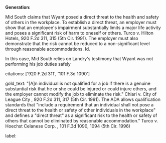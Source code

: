 **Generation:**

 <answer>
Mid South claims that Wyant posed a direct threat to the health and safety of others in the workplace. To establish a direct threat, an employer must show that an employee's impairment substantially limits a major life activity and poses a significant risk of harm to oneself or others. Turco v. Hilton Hotels, 920 F.2d 311, 315 (5th Cir. 1991). The employer must also demonstrate that the risk cannot be reduced to a non-significant level through reasonable accommodations. Id.

In this case, Mid South relies on Landry's testimony that Wyant was not performing his job duties safely

citations: ['920 F.2d 311', '101 F.3d 1090']

gold_text: "[A]n individual is not qualified for a job if there is a genuine substantial risk that he or she could be injured or could injure others, and the employer cannot modify the job to eliminate the risk." Chiari v. City of League City , 920 F.2d 311, 317 (5th Cir. 1991). The ADA allows qualification standards that "include a requirement that an individual shall not pose a direct threat to the health or safety of other individuals in the workplace" and defines a "direct threat" as a significant risk to the health or safety of others that cannot be eliminated by reasonable accommodation." Turco v. Hoechst Celanese Corp. , 101 F.3d 1090, 1094 (5th Cir. 1996)

label: 